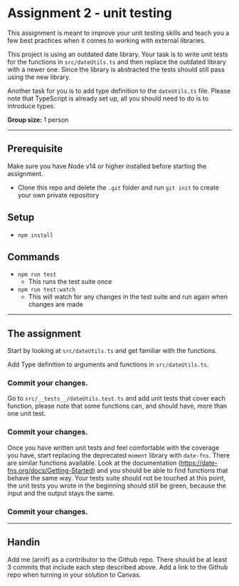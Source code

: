  # Assignment 2 - unit testing


This assignment is meant to improve your unit testing skills and teach you a few best practices when it comes to working with external libraries.

This project is using an outdated date library. Your task is to write unit tests for the functions in `src/dateUtils.ts` and then replace the outdated library with a newer one.
Since the library is abstracted the tests should still pass using the new library.

Another task for you is to add type definition to the `dateUtils.ts` file. Please note that TypeScript is already set up, all you should need to do is to introduce types.


**Group size:** 1 person

-----

## Prerequisite

Make sure you have Node v14 or higher installed before starting the assignment.
* Clone this repo and delete the `.git` folder and run `git init` to create your own private repository

## Setup

* `npm install`

## Commands
* `npm run test`
    - This runs the test suite once
* `npm run test:watch`
    - This will watch for any changes in the test suite and run again when changes are made

------------------

## The assignment

Start by looking at `src/dateUtils.ts` and get familiar with the functions.

Add Type definition to arguments and functions in `src/dateUtils.ts`.

### **Commit your changes.**

Go to `src/__tests__/dateUtils.test.ts` and add unit tests that cover each function, please note that some functions can, and should have, more than one unit test.

### **Commit your changes.**

Once you have written unit tests and feel comfortable with the coverage you have, start replacing the deprecated `moment` library with `date-fns`. There are similar functions available. Look at the documentation (https://date-fns.org/docs/Getting-Started) and you should be able to find functions that behave the same way.
Your tests suite should not be touched at this point, the unit tests you wrote in the beginning should still be green, because the input and the output stays the same.

### **Commit your changes.**


--------
## Handin

Add me (arnif) as a contributor to the Github repo. There should be at least 3 commits that include each step described above.
Add a link to the Github repo when turning in your solution to Canvas.


